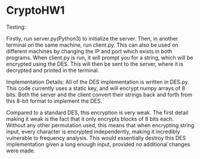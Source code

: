 # CryptoHW1


Testing:

Firstly, run server.py(Python3) to initialize the server. Then, in another terminal on the same machine, run client.py. This can also be used on different machines by changing the IP and port which exists in both programs. When client.py is run, it will prompt you for a string, which will be encrypted using the DES. This will then be sent to the server, where it is decrypted and printed in the terminal.

Implementation Details:
All of the DES implementation is written in DES.py. This code currently uses a static key, and will encrypt numpy arrays of 8 bits. Both the server and the client convert their strings back and forth from this 8-bit format to implement the DES.

Compared to a standard DES, this encryption is very weak. The first detail making it weak is the fact that it only encrypts blocks of 8 bits each. Without any other permutation used, this means that when encrypting string input, every character is encrypted independently, making it incredibly vulnerable to frequency analysis. This would essentially destroy this DES implementation given a long enough input, provided no additional changes were made. 
